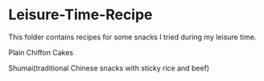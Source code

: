 # Leisure-Time-Recipe
This folder contains recipes for some snacks I tried during my leisure time.


Plain Chiffon Cakes


Shumai(traditional Chinese snacks with sticky rice and beef)
